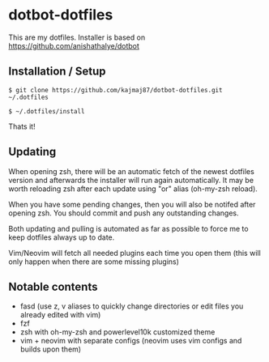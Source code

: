 # dotbot-dotfiles

This are my dotfiles. Installer is based on https://github.com/anishathalye/dotbot

## Installation / Setup

``$ git clone https://github.com/kajmaj87/dotbot-dotfiles.git ~/.dotfiles``

``$ ~/.dotfiles/install``

Thats it! 

## Updating

When opening zsh, there will be an automatic fetch of the newest dotfiles version and afterwards the installer will run again automatically.
It may be worth reloading zsh after each update using "or" alias (oh-my-zsh reload).

When you have some pending changes, then you will also be notifed after opening zsh. You should commit and push any outstanding changes.

Both updating and pulling is automated as far as possible to force me to keep dotfiles always up to date.

Vim/Neovim will fetch all needed plugins each time you open them (this will only happen when there are some missing plugins)

## Notable contents

- fasd (use z, v aliases to quickly change directories or edit files you already edited with vim)
- fzf
- zsh with oh-my-zsh and powerlevel10k customized theme
- vim + neovim with separate configs (neovim uses vim configs and builds upon them)
